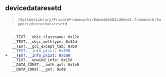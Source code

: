 ## devicedataresetd

> `/System/Library/PrivateFrameworks/EmbeddedDataReset.framework/Support/devicedataresetd`

```diff

   __TEXT.__objc_classname: 0x12e
   __TEXT.__objc_methtype: 0x34d
   __TEXT.__gcc_except_tab: 0xb0
-  __TEXT.__info_plist: 0x596
+  __TEXT.__info_plist: 0x5a0
   __TEXT.__unwind_info: 0x158
   __DATA_CONST.__auth_got: 0x1e0
   __DATA_CONST.__got: 0xd8

```
